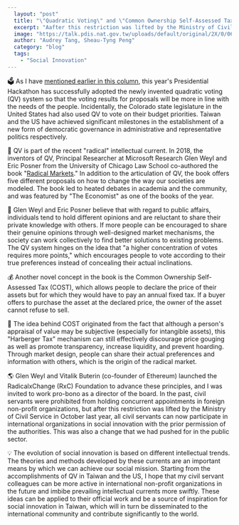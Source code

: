 ```yaml
---
  layout: "post"
  title: "\"Quadratic Voting\" and \"Common Ownership Self-Assessed Tax\""
  excerpt: "Aafter this restriction was lifted by the Ministry of Civil Service in October last year, all civil servants can now participate in international organizations in social innovation with the prior permission of the authorities."
  image: "https://talk.pdis.nat.gov.tw/uploads/default/original/2X/0/06b90db7e18c8b1d288d2f565ae1141f14483a11.jpeg"
  author: "Audrey Tang, Sheau-Tyng Peng"
  category: "blog"
  tags: 
    - "Social Innovation"
---
```



🗳 As I have [mentioned earlier in this column](https://pdis.nat.gov.tw/en/blog/商周專欄-你來許願-全民-還願/), this year's Presidential Hackathon has successfully adopted the newly invented quadratic voting (QV) system so that the voting results for proposals will be more in line with the needs of the people. Incidentally, the Colorado state legislature in the United States had also used QV to vote on their budget priorities. Taiwan and the US have achieved significant milestones in the establishment of a new form of democratic governance in administrative and representative politics respectively.


🎪 QV is part of the recent "radical" intellectual current. In 2018, the inventors of QV, Principal Researcher at Microsoft Research Glen Weyl and Eric Posner from the University of Chicago Law School co-authored the book "[Radical Markets](http://radicalmarkets.com/)." In addition to the articulation of QV, the book offers five different proposals on how to change the way our societies are modeled. The book led to heated debates in academia and the community, and was featured by "The Economist" as one of the books of the year.

📢 Glen Weyl and Eric Posner believe that with regard to public affairs, individuals tend to hold different opinions and are reluctant to share their private knowledge with others. If more people can be encouraged to share their genuine opinions through well-designed market mechanisms, the society can work collectively to find better solutions to existing problems. The QV system hinges on the idea that "a higher concentration of votes requires more points," which encourages people to vote according to their true preferences instead of concealing their actual inclinations.

💰 Another novel concept in the book is the Common Ownership Self-Assessed Tax (COST), which allows people to declare the price of their assets but for which they would have to pay an annual fixed tax. If a buyer offers to purchase the asset at the declared price, the owner of the asset cannot refuse to sell.

🛒 The idea behind COST originated from the fact that although a person's appraisal of value may be subjective (especially for intangible assets), this "Harberger Tax" mechanism can still effectively discourage price gouging as well as promote transparency, increase liquidity, and prevent hoarding. Through market design, people can share their actual preferences and information with others, which is the origin of the radical market.

🌎 Glen Weyl and Vitalik Buterin (co-founder of Ethereum) launched the RadicalxChange (RxC) Foundation to advance these principles, and I was invited to work pro-bono as a director of the board. In the past, civil servants were prohibited from holding concurrent appointments in foreign non-profit organizations, but after this restriction was lifted by the Ministry of Civil Service in October last year, all civil servants can now participate in international organizations in social innovation with the prior permission of the authorities. This was also a change that we had pushed for in the public sector.

💡 The evolution of social innovation is based on different intellectual trends. The theories and methods developed by these currents are an important means by which we can achieve our social mission. Starting from the accomplishments of QV in Taiwan and the US, I hope that my civil servant colleagues can be more active in international non-profit organizations in the future and imbibe prevailing intellectual currents more swiftly. These ideas can be applied to their official work and be a source of inspiration for social innovation in Taiwan, which will in turn be disseminated to the international community and contribute significantly to the world.
